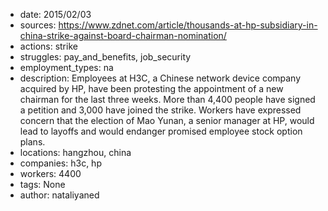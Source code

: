 - date: 2015/02/03
- sources: https://www.zdnet.com/article/thousands-at-hp-subsidiary-in-china-strike-against-board-chairman-nomination/
- actions: strike
- struggles: pay_and_benefits, job_security
- employment_types: na
- description: Employees at H3C, a Chinese network device company acquired by HP, have been protesting the appointment of a new chairman for the last three weeks. More than 4,400 people have signed a petition and 3,000 have joined the strike. Workers have expressed concern that the election of Mao Yunan, a senior manager at HP, would lead to layoffs and would endanger promised employee stock option plans.
- locations: hangzhou, china
- companies: h3c, hp
- workers: 4400
- tags: None
- author: nataliyaned
